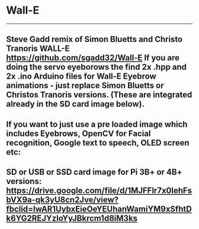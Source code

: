 # Wall-E
--------
Steve Gadd remix of Simon Bluetts and Christo Tranoris WALL-E 
https://github.com/sgadd32/Wall-E
If you are doing the servo eyeborows the find 2x .hpp and 2x .ino Arduino files for Wall-E Eyebrow animations - just replace Simon Bluetts or Christos Tranoris versions.
(These are integrated already in the SD card image below).
------------------------------------------------------------------------------------------------------------------------------------------
If you want to just use a pre loaded image which includes Eyebrows, OpenCV for Facial recognition, Google text to speech, OLED screen etc:
------------------------------------------------------------------------------------------------------------------------------------------
SD or USB or SSD card image for Pi 3B+ or 4B+ versions:
https://drive.google.com/file/d/1MJFFlr7x0lehFsbVX9a-qk3yU8cn2Jve/view?fbclid=IwAR1UybxEieOeYEUhanWamiYM9xSfhtDk6YG2REJYzIoYyJBkrcm1d8iM3ks
-------------------------------------------------------------------------------------------------------------------------------------------
